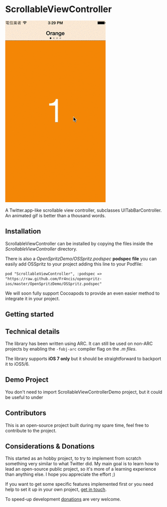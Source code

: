 ScrollableViewController
========================
![image](scrollable-video.gif)

A Twitter.app-like scrollable view controller, subclasses UITabBarController. An animated gif is better than a thousand words.

Installation
--------------

ScrollableViewController can be installed by copying the files inside the *ScrollableViewController* directory.

There is also a *OpenSpritzDemo/OSSpritz.podspec* **podspec file** you can easily add OSSpritz to your project adding this line to your Podfile:

	pod "ScrollableViewController", :podspec => "https://raw.github.com/Fr4ncis/openspritz-ios/master/OpenSpritzDemo/OSSpritz.podspec"
	
We will soon fully support Cocoapods to provide an even easier method to integrate it in your project.

Getting started
---------------



Technical details
-----------------

The library has been written using ARC. It can still be used on non-ARC projects by enabling the `-fobj-arc` compiler flag on the *.m files*.

The library supports **iOS 7 only** but it should be straightforward to backport it to iOS5/6.

Demo Project
------------
You don't need to import ScrollableViewControllerDemo project, but it could be useful to under

Contributors
------------

This is an open-source project built during my spare time, feel free to contribute to the project.

Considerations & Donations
--------------------------

This started as an hobby project, to try to implement from scratch something very similar to what Twitter did. My main goal is to learn how to lead an open-source public project, so it's more of a learning experience than anything else. I hope you appreciate the effort ;)

If you want to get some specific features implemented first or you need help to set it up in your own project, [get in touch](mailto:ego@fr4ncis.net).

To speed-up development [donations](https://www.paypal.com/cgi-bin/webscr?cmd=_s-xclick&hosted_button_id=FQPB9PZGVBXL2) are very welcome.
